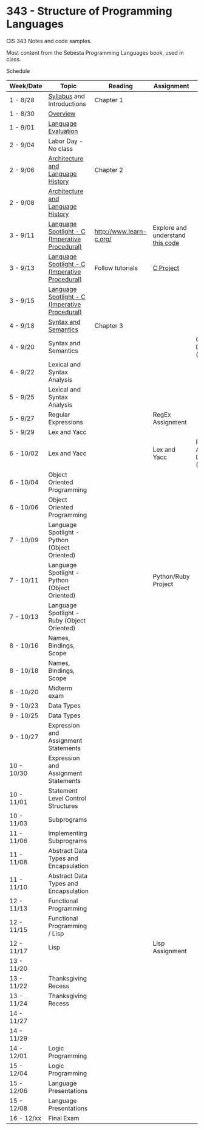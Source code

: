 # 343 - Structure of Programming Languages
CIS 343 Notes and code samples.

Most content from the Sebesta Programming Languages book, used in class.

Schedule

| Week/Date | Topic | Reading | Assignment | Notes |
|------|-------|---------|------------|-------|
| 1 - 8/28 | [Syllabus](./syllabus.md "Class syllabus") and Introductions | Chapter 1 | | |
| 1 - 8/30 | [Overview](https://gitpitch.com/irawoodring/343/master?p=overview "Overview slides") | | |
| 1 - 9/01 | [Language Evaluation](https://gitpitch.com/irawoodring/343/master?p=language-evaluation "Language evaluation slides") | | | |
| 2 - 9/04 | Labor Day - No class | | | |
| 2 - 9/06 | [Architecture and Language History](https://gitpitch.com/irawoodring/343/master?p=history-and-architecture "History and Architecture lecture") | Chapter 2 | | |
| 2 - 9/08 | [Architecture and Language History](https://gitpitch.com/irawoodring/343/master?p=history-and-architecture "History and Architecture lecture") | | | |
| 3 - 9/11 | [Language Spotlight - C (Imperative Procedural)](https://gitpitch.com/irawoodring/343/master?p=c-lectures "C Lecture") | http://www.learn-c.org/ | Explore and understand [this code](https://github.com/irawoodring/pointer_perils "Pointers in C")| |
| 3 - 9/13 | [Language Spotlight - C (Imperative Procedural)](https://gitpitch.com/irawoodring/343/master?p=c-lectures "C Lecture") | Follow tutorials | [C Project](./assignments/reverse-file-in-c.md "Project 1 in C") | |
| 3 - 9/15 | [Language Spotlight - C (Imperative Procedural)](https://gitpitch.com/irawoodring/343/master?p=c-lectures "C Lecture") | | | |
| 4 - 9/18 | [Syntax and Semantics](https://gitpitch.com/irawoodring/343/master?p=history-and-architecture "Syntax and Semantics Lecture") | Chapter 3 | | |
| 4 - 9/20 | Syntax and Semantics | | | C Exercises Due (Blackboard)|
| 4 - 9/22 | Lexical and Syntax Analysis | | | |
| 5 - 9/25 | Lexical and Syntax Analysis | | | |
| 5 - 9/27 | Regular Expressions | | RegEx Assignment | |
| 5 - 9/29 | Lex and Yacc | | | |
| 6 - 10/02 | Lex and Yacc | | Lex and Yacc | RegEx Assignment Due (Blackboard) |
| 6 - 10/04 | Object Oriented Programming | | | |
| 6 - 10/06 | Object Oriented Programming | | | |
| 7 - 10/09 | Language Spotlight - Python (Object Oriented)| | | |
| 7 - 10/11 | Language Spotlight - Python (Object Oriented)| | Python/Ruby Project | |
| 7 - 10/13 | Language Spotlight - Ruby (Object Oriented)| | | |
| 8 - 10/16 | Names, Bindings, Scope | | | |
| 8 - 10/18 | Names, Bindings, Scope | | | |
| 8 - 10/20 | Midterm exam | | | |
| 9 - 10/23 | Data Types | | | |
| 9 - 10/25 | Data Types | | | |
| 9 - 10/27 | Expression and Assignment Statements | | | |
| 10 - 10/30 | Expression and Assignment Statements | | | |
| 10 - 11/01 | Statement Level Control Structures | | | |
| 10 - 11/03 | Subprograms | | | |
| 11 - 11/06 | Implementing Subprograms | | | |
| 11 - 11/08 | Abstract Data Types and Encapsulation | | | |
| 11 - 11/10 | Abstract Data Types and Encapsulation | | | |
| 12 - 11/13 | Functional Programming | | | |
| 12 - 11/15 | Functional Programming / Lisp | | | |
| 12 - 11/17 | Lisp | | Lisp Assignment | |
| 13 - 11/20 | | |  | |
| 13 - 11/22 | Thanksgiving Recess | | | |
| 13 - 11/24 | Thanksgiving Recess | | | |
| 14 - 11/27 | | | | |
| 14 - 11/29 | | | | |
| 14 - 12/01 | Logic Programming | | | |
| 15 - 12/04 | Logic Programming | | | |
| 15 - 12/06 | Language Presentations | | | |
| 15 - 12/08 | Language Presentations | | | |
| 16 - 12/xx | Final Exam | | | |

